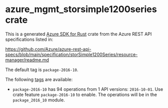 # azure_mgmt_storsimple1200series crate

This is a generated [Azure SDK for Rust](https://github.com/Azure/azure-sdk-for-rust) crate from the Azure REST API specifications listed in:

https://github.com/Azure/azure-rest-api-specs/blob/main/specification/storSimple1200Series/resource-manager/readme.md

The default tag is `package-2016-10`.

The following [tags](https://github.com/Azure/azure-sdk-for-rust/blob/main/services/tags.md) are available:

- `package-2016-10` has 94 operations from 1 API versions: `2016-10-01`. Use crate feature `package-2016-10` to enable. The operations will be in the `package_2016_10` module.
